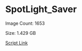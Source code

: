 # SpotLight_Saver

Image Count: 1653

Size: 1.429 GB

[Script Link](https://github.com/liuyal/Archive/blob/master/Python/Utilities/Miscellaneous/spotlight_saver.py)